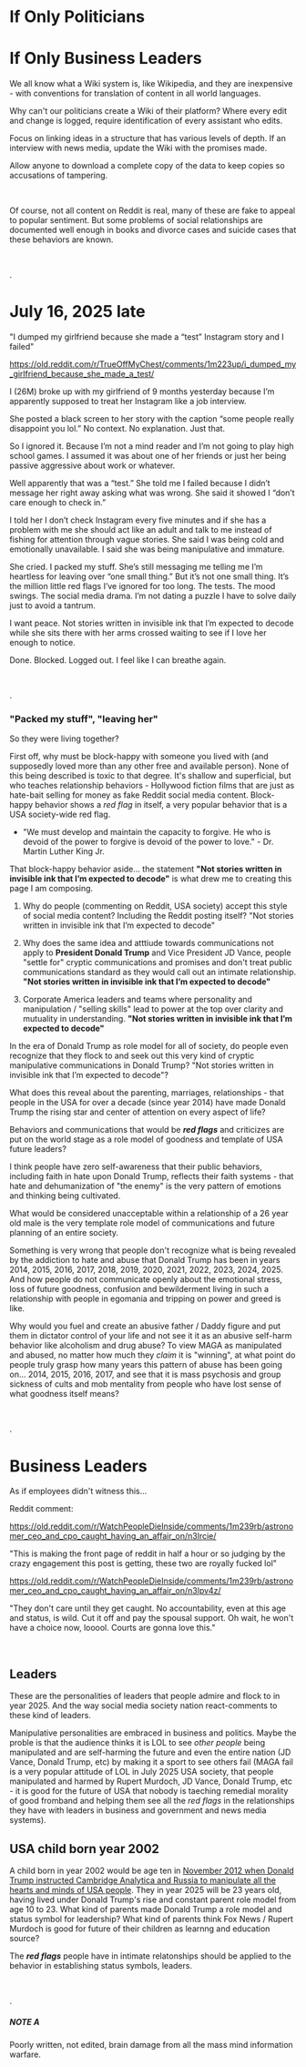 # If Only Politicians 
# If Only Business Leaders

We all know what a Wiki system is, like Wikipedia, and they are inexpensive - with conventions for translation of content in all world languages.

Why can't our politicians create a Wiki of their platform? Where every edit and change is logged, require identification of every assistant who edits.

Focus on linking ideas in a structure that has various levels of depth. If an interview with news media, update the Wiki with the promises made.

Allow anyone to download a complete copy of the data to keep copies so accusations of tampering.

&nbsp;

Of course, not all content on Reddit is real, many of these are fake to appeal to popular sentiment. But some problems of social relationships are documented well enough in books and divorce cases and suicide cases that these behaviors are known.

&nbsp;

.

# July 16, 2025 late

"I dumped my girlfriend because she made a “test” Instagram story and I failed"

https://old.reddit.com/r/TrueOffMyChest/comments/1m223up/i_dumped_my_girlfriend_because_she_made_a_test/

I (26M) broke up with my girlfriend of 9 months yesterday because I’m apparently supposed to treat her Instagram like a job interview.

She posted a black screen to her story with the caption “some people really disappoint you lol.” No context. No explanation. Just that.

So I ignored it. Because I’m not a mind reader and I’m not going to play high school games. I assumed it was about one of her friends or just her being passive aggressive about work or whatever.

Well apparently that was a “test.” She told me I failed because I didn’t message her right away asking what was wrong. She said it showed I “don’t care enough to check in.”

I told her I don’t check Instagram every five minutes and if she has a problem with me she should act like an adult and talk to me instead of fishing for attention through vague stories. She said I was being cold and emotionally unavailable. I said she was being manipulative and immature.

She cried. I packed my stuff. She’s still messaging me telling me I’m heartless for leaving over “one small thing.” But it’s not one small thing. It’s the million little red flags I’ve ignored for too long. The tests. The mood swings. The social media drama. I’m not dating a puzzle I have to solve daily just to avoid a tantrum.

I want peace. Not stories written in invisible ink that I’m expected to decode while she sits there with her arms crossed waiting to see if I love her enough to notice.

Done. Blocked. Logged out. I feel like I can breathe again.

&nbsp;

.

### "Packed my stuff", "leaving her"

So they were living together? 

First off, why must be block-happy with someone you lived with (and supposedly loved more than any other free and available person). None of this being described is toxic to that degree. It's shallow and superficial, but who teaches relationship behaviors - Hollywood fiction films that are just as hate-bait selling for money as fake Reddit social media content. Block-happy behavior shows a *red flag* in itself, a very popular behavior that is a USA society-wide red flag. 

* "We must develop and maintain the capacity to forgive. He who is devoid of the power to forgive is devoid of the power to love." - Dr. Martin Luther King Jr.

That block-happy behavior aside... the statement **"Not stories written in invisible ink that I’m expected to decode"** is what drew me to creating this page I am composing.

1. Why do people (commenting on Reddit, USA society) accept this style of social media content? Including the Reddit posting itself? "Not stories written in invisible ink that I’m expected to decode"

2. Why does the same idea and atttiude towards communications not apply to **President Donald Trump** and Vice President JD Vance, people "settle for" cryptic communications and promises and don't treat public communications standard as they would call out an intimate relationship. **"Not stories written in invisible ink that I’m expected to decode"**

3. Corporate America leaders and teams where personality and manipulation / "selling skills" lead to power at the top over clarity and mutuality in understanding. **"Not stories written in invisible ink that I’m expected to decode"**

In the era of Donald Trump as role model for all of society, do people even recognize that they flock to and seek out this very kind of cryptic manipulative communications in Donald Trump? "Not stories written in invisible ink that I’m expected to decode"?

What does this reveal about the parenting, marriages, relationships - that people in the USA for over a decade (since year 2014) have made Donald Trump the rising star and center of attention on every aspect of life?

Behaviors and communications that would be ***red flags*** and criticizes are put on the world stage as a role model of goodness and template of USA future leaders?

I think people have zero self-awareness that their public behaviors, including faith in hate upon Donald Trump, reflects their faith systems - that hate and dehumanization of "the enemy" is the very pattern of emotions and thinking being cultivated.

What would be considered unacceptable within a relationship of a 26 year old male is the very template role model of communications and future planning of an entire society.

Something is very wrong that people don't recognize what is being revealed by the addiction to hate and abuse that Donald Trump has been in years 2014, 2015, 2016, 2017, 2018, 2019, 2020, 2021, 2022, 2023, 2024, 2025. And how people do not communicate openly about the emotional stress, loss of future goodness, confusion and bewilderment living in such a relationship with people in egomania and tripping on power and greed is like.

Why would you fuel and create an abusive father / Daddy figure and put them in dictator control of your life and not see it it as an abusive self-harm behavior like alcoholism and drug abuse? To view MAGA as manipulated and abused, no matter how much they *claim* it is "winning", at what point do people truly grasp how many years this pattern of abuse has been going on... 2014, 2015, 2016, 2017, and see that it is mass psychosis and group sickness of cults and mob mentality from people who have lost sense of what goodness itself means?

&nbsp;

.

# Business Leaders

As if employees didn't witness this...

Reddit comment:  

https://old.reddit.com/r/WatchPeopleDieInside/comments/1m239rb/astronomer_ceo_and_cpo_caught_having_an_affair_on/n3lrcie/

"This is making the front page of reddit in half a hour or so judging by the crazy engagement this post is getting, these two are royally fucked lol"

https://old.reddit.com/r/WatchPeopleDieInside/comments/1m239rb/astronomer_ceo_and_cpo_caught_having_an_affair_on/n3lpv4z/

"They don't care until they get caught. No accountability, even at this age and status, is wild. Cut it off and pay the spousal support. Oh wait, he won't have a choice now, looool. Courts are gonna love this."


&nbsp;

## Leaders

These are the personalities of leaders that people admire and flock to in year 2025. And the way social media society nation react-comments to these kind of leaders.

Manipulative personalities are embraced in business and politics. Maybe the proble is that the audience thinks it is LOL to see *other people* being manipulated and are self-harming the future and even the entire nation (JD Vance, Donald Trump, etc) by making it a sport to see others fail (MAGA fail is a very popular attitude of LOL in July 2025 USA society, that people manipulated and harmed by Rupert Murdoch, JD Vance, Donald Trump, etc - it is good for the future of USA that nobody is taeching remedial morality of good fromband and helping them see all the *red flags* in the relationships they have with leaders in business and government and news media systems).

## USA child born year 2002

A child born in year 2002 would be age ten in [November 2012 when Donald Trump instructed Cambridge Analytica and Russia to manipulate all the hearts and minds of USA people](https://www.facebook.com/konstantin.rykov/posts/10210643558675446). They in year 2025 will be 23 years old, having lived under Donald Trump's rise and constant parent role model from age 10 to 23. What kind of parents made Donald Trump a role model and status symbol for leadership? What kind of parents think Fox News / Rupert Murdoch is good for future of their children as learnng and education source?

The ***red flags*** people have in intimate relatonships should be applied to the behavior in establishing status symbols, leaders.

&nbsp;

.

##### NOTE A

Poorly written, not edited, brain damage from all the mass mind information warfare.
